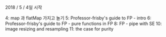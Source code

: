 2018 / 5 / 4일 시작

4: map 과 flatMap 가지고 놀기
5: Professor-frisby's guide to FP - intro
6: Professor-frisby's guide to FP - pure functions in FP
8: FP - pipe with SE
10: image resizing and resampling
11: the case for purity